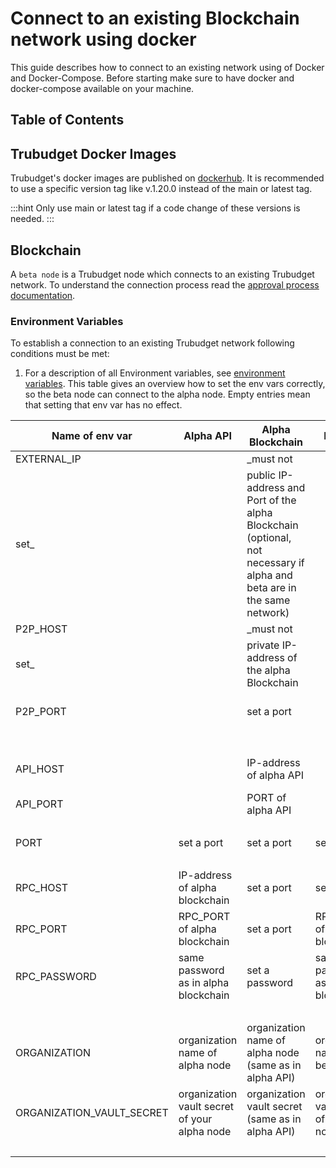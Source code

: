 # Connect to an existing Blockchain network using docker

This guide describes how to connect to an existing network using of Docker and Docker-Compose.
Before starting make sure to have docker and docker-compose available on your machine.

## Table of Contents

## Trubudget Docker Images

Trubudget's docker images are published on [dockerhub](https://hub.docker.com/u/trubudget).
It is recommended to use a specific version tag like v.1.20.0 instead of the main or latest tag.

:::hint
Only use main or latest tag if a code change of these versions is needed.
:::

## Blockchain

A `beta node` is a Trubudget node which connects to an existing Trubudget network.
To understand the connection process read the [approval process documentation](./connection-process.md).

### Environment Variables

To establish a connection to an existing Trubudget network following conditions must be met:

1. For a description of all Environment variables, see [environment variables](../../../environment-variables.md).
   This table gives an overview how to set the env vars correctly, so the beta node can connect to the alpha node.
   Empty entries mean that setting that env var has no effect.

| Name of env var           | Alpha API                                        | Alpha Blockchain                                                                                                       | Beta API                                     | Beta Blockchain                                        |
| ------------------------- |----------------------------------------------|------------------------------------------------------------------------------------------------------------------------|----------------------------------------------|--------------------------------------------------------|
| EXTERNAL_IP               |                                              | _must not
set_                                         |                                              | public IP-address and Port of the alpha Blockchain (optional, not necessary if alpha and beta are in the same network) |
| P2P_HOST                  |                                              | _must not
set_                                         |                                              | private IP-address of the alpha Blockchain                                                                             |
| P2P_PORT                  |                                              | set a port                                                                                                             |                                              | P2P_PORT of the alpha Blockchain                       |
| <br/>                     | <br/>                                        | <br/>                                                                                                                  | <br/>                                        | <br/>                                                  |
| API_HOST                  |                                              | IP-address of alpha API                                                                                                |                                              | IP-address of the Beta API                             |
| API_PORT                  |                                              | PORT of alpha API                                                                                                      |                                              | PORT of the Beta API                                   |
| <br/>                     | <br/>                                        | <br/>                                                                                                                  | <br/>                                        | <br/>                                                  |
| PORT                      | set a port                                   | set a port                                                                                                             | set a port                                   | set a port                                             |
| <br/>                     | <br/>                                        | <br/>                                                                                                                  | <br/>                                        | <br/>                                                  |
| RPC_HOST                  | IP-address of alpha blockchain               | set a port                                                                                                             | set a port                                   | set a port                                             |
| RPC_PORT                  | RPC_PORT of alpha blockchain                 | set a port                                                                                                             | RPC_PORT of beta blockchain                  | set a port                                             |
| RPC_PASSWORD              | same password as in alpha blockchain         | set a password                                                                                                         | same password as in beta blockchain          | set a password                                         |
| <br/>                     | <br/>                                        | <br/>                                                                                                                  | <br/>                                        | <br/>                                                  |
| ORGANIZATION              | organization name of alpha node              | organization name of alpha node (same as in alpha API)                                                                 | organization name of beta node               | organization name of beta node (same as in beta API) |
| ORGANIZATION_VAULT_SECRET | organization vault secret of your alpha node | organization vault secret (same as in alpha API)                                                                       | organization vault secret of your beta node | organization vault secret (same as in beta API)       |
| <br/>                     | <br/>                                        | <br/>                                                                                                                  | <br/>                                        | <br/>                                                  |
